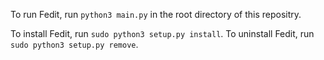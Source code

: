 To run Fedit, run `python3 main.py` in the root directory
of this repositry.

To install Fedit, run `sudo python3 setup.py install`.
To uninstall Fedit, run `sudo python3 setup.py remove`.